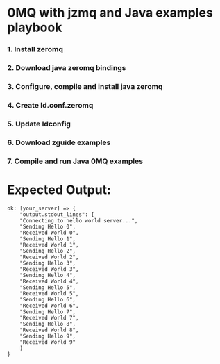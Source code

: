 0MQ with jzmq and Java examples playbook
===

### 1. Install zeromq
### 2. Download java zeromq bindings 
### 3. Configure, compile and install java zeromq
### 4. Create ld.conf.zeromq 
### 5. Update ldconfig
### 6. Download zguide examples
### 7. Compile and run Java 0MQ examples


Expected Output:
===


```
ok: [your_server] => {
    "output.stdout_lines": [
	"Connecting to hello world server...", 
	"Sending Hello 0", 
	"Received World 0", 
	"Sending Hello 1", 
	"Received World 1", 
	"Sending Hello 2", 
	"Received World 2", 
	"Sending Hello 3", 
	"Received World 3", 
	"Sending Hello 4", 
	"Received World 4", 
	"Sending Hello 5", 
	"Received World 5", 
	"Sending Hello 6", 
	"Received World 6", 
	"Sending Hello 7", 
	"Received World 7", 
	"Sending Hello 8", 
	"Received World 8", 
	"Sending Hello 9", 
	"Received World 9"
	]
}

```
